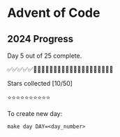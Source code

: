 # Advent of Code

## 2024 Progress
Day 5 out of 25 complete.

✅✅✅✅✅🔲🔲🔲🔲🔲🔲🔲🔲🔲🔲🔲🔲🔲🔲🔲🔲🔲🔲🔲🔲

Stars collected [10/50]

⭐⭐⭐⭐⭐⭐⭐⭐⭐⭐

To create new day:
```
make day DAY=<day_number>
```
